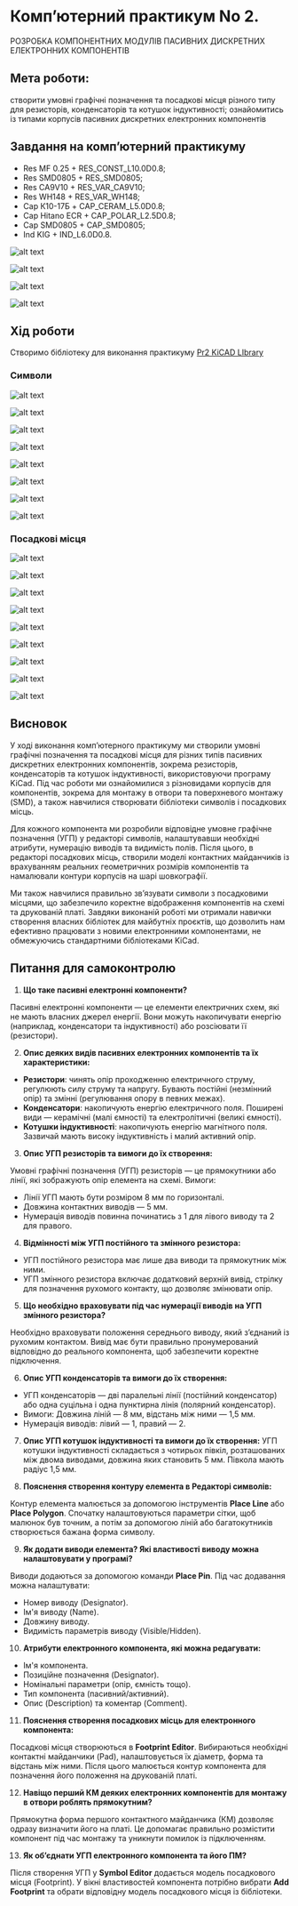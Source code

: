 # Комп’ютерний практикум No 2.

РОЗРОБКА КОМПОНЕНТНИХ МОДУЛІВ ПАСИВНИХ 
ДИСКРЕТНИХ ЕЛЕКТРОННИХ КОМПОНЕНТІВ

## Мета роботи: 
створити умовні графічні позначення та посадкові місця 
різного  типу  для  резисторів,  конденсаторів  та  котушок  індуктивності; 
ознайомитись із типами корпусів пасивних дискретних електронних компонентів

##  Завдання на комп’ютерний практикуму
* Res MF 0.25 + RES_CONST_L10.0D0.8; 
* Res SMD0805 + RES_SMD0805; 
* Res CA9V10 + RES_VAR_CA9V10; 
* Res WH148 + RES_VAR_WH148; 
* Cap К10-17Б + CAP_CERAM_L5.0D0.8; 
* Cap Hitano ECR + CAP_POLAR_L2.5D0.8; 
* Cap SMD0805 + CAP_SMD0805; 
* Ind KIG + IND_L6.0D0.8. 

![alt text](image-19.png)

![alt text](image-20.png)

![alt text](image-21.png)


![alt text](image-22.png)

## Хід роботи

Створимо бібліотеку для виконання практикуму [Pr2 KiCAD LIbrary](../../../circuit_design/lib/Pr2)

### Символи

![alt text](image.png)

![alt text](image-1.png)

![alt text](image-2.png)

![alt text](image-3.png)

![alt text](image-4.png)

![alt text](image-5.png)

![alt text](image-6.png)

![alt text](image-7.png)

### Посадкові місця

![alt text](image-10.png)

![alt text](image-11.png)

![alt text](image-12.png)

![alt text](image-13.png)

![alt text](image-14.png)

![alt text](image-15.png)

![alt text](image-16.png)

![alt text](image-17.png)

![alt text](image-18.png)

## Висновок

У ході виконання комп’ютерного практикуму ми створили умовні графічні позначення та посадкові місця для різних типів пасивних дискретних електронних компонентів, зокрема резисторів, конденсаторів та котушок індуктивності, використовуючи програму KiCad. Під час роботи ми ознайомилися з різновидами корпусів для компонентів, зокрема для монтажу в отвори та поверхневого монтажу (SMD), а також навчилися створювати бібліотеки символів і посадкових місць.

Для кожного компонента ми розробили відповідне умовне графічне позначення (УГП) у редакторі символів, налаштувавши необхідні атрибути, нумерацію виводів та видимість полів. Після цього, в редакторі посадкових місць, створили моделі контактних майданчиків із врахуванням реальних геометричних розмірів компонентів та намалювали контури корпусів на шарі шовкографії.

Ми також навчилися правильно зв’язувати символи з посадковими місцями, що забезпечило коректне відображення компонентів на схемі та друкованій платі. Завдяки виконаній роботі ми отримали навички створення власних бібліотек для майбутніх проєктів, що дозволить нам ефективно працювати з новими електронними компонентами, не обмежуючись стандартними бібліотеками KiCad.


## Питання для самоконтролю 

1. **Що таке пасивні електронні компоненти?**

Пасивні електронні компоненти — це елементи електричних схем, які не мають власних джерел енергії. Вони можуть накопичувати енергію (наприклад, конденсатори та індуктивності) або розсіювати її (резистори).

2. **Опис деяких видів пасивних електронних компонентів та їх характеристики:**

- **Резистори**: чинять опір проходженню електричного струму, регулюють силу струму та напругу. Бувають постійні (незмінний опір) та змінні (регулювання опору в певних межах).
- **Конденсатори**: накопичують енергію електричного поля. Поширені види — керамічні (малі ємності) та електролітичні (великі ємності).
- **Котушки індуктивності**: накопичують енергію магнітного поля. Зазвичай мають високу індуктивність і малий активний опір.

3. **Опис УГП резисторів та вимоги до їх створення:**

Умовні графічні позначення (УГП) резисторів — це прямокутники або лінії, які зображують опір елемента на схемі. Вимоги:
- Лінії УГП мають бути розміром 8 мм по горизонталі.
- Довжина контактних виводів — 5 мм.
- Нумерація виводів повинна починатись з 1 для лівого виводу та 2 для правого.

4. **Відмінності між УГП постійного та змінного резистора:**

- УГП постійного резистора має лише два виводи та прямокутник між ними.
- УГП змінного резистора включає додатковий верхній вивід, стрілку для позначення рухомого контакту, що дозволяє змінювати опір.

5. **Що необхідно враховувати під час нумерації виводів на УГП змінного резистора?**

Необхідно враховувати положення середнього виводу, який з’єднаний із рухомим контактом. Вивід має бути правильно пронумерований відповідно до реального компонента, щоб забезпечити коректне підключення.

6. **Опис УГП конденсаторів та вимоги до їх створення:**

- УГП конденсаторів — дві паралельні лінії (постійний конденсатор) або одна суцільна і одна пунктирна лінія (полярний конденсатор).
- Вимоги: Довжина ліній — 8 мм, відстань між ними — 1,5 мм.
- Нумерація виводів: лівий — 1, правий — 2.

7. **Опис УГП котушок індуктивності та вимоги до їх створення:**
УГП котушки індуктивності складається з чотирьох півкіл, розташованих між двома виводами, довжина яких становить 5 мм. Півкола мають радіус 1,5 мм.

8. **Пояснення створення контуру елемента в Редакторі символів:**

Контур елемента малюється за допомогою інструментів **Place Line** або **Place Polygon**. Спочатку налаштовуються параметри сітки, щоб малюнок був точним, а потім за допомогою ліній або багатокутників створюється бажана форма символу.

9. **Як додати виводи елемента? Які властивості виводу можна налаштовувати у програмі?**

Виводи додаються за допомогою команди **Place Pin**. Під час додавання можна налаштувати:
- Номер виводу (Designator).
- Ім'я виводу (Name).
- Довжину виводу.
- Видимість параметрів виводу (Visible/Hidden).

10. **Атрибути електронного компонента, які можна редагувати:**

- Ім'я компонента.
- Позиційне позначення (Designator).
- Номінальні параметри (опір, ємність тощо).
- Тип компонента (пасивний/активний).
- Опис (Description) та коментар (Comment).

11. **Пояснення створення посадкових місць для електронного компонента:**

Посадкові місця створюються в **Footprint Editor**. Вибираються необхідні контактні майданчики (Pad), налаштовується їх діаметр, форма та відстань між ними. Після цього малюється контур компонента для позначення його положення на друкованій платі.

12. **Навіщо перший КМ деяких електронних компонентів для монтажу в отвори роблять прямокутним?**

Прямокутна форма першого контактного майданчика (КМ) дозволяє одразу визначити його на платі. Це допомагає правильно розмістити компонент під час монтажу та уникнути помилок із підключенням.

13. **Як об’єднати УГП електронного компонента та його ПМ?**

Після створення УГП у **Symbol Editor** додається модель посадкового місця (Footprint). У вікні властивостей компонента потрібно вибрати **Add Footprint** та обрати відповідну модель посадкового місця із бібліотеки.